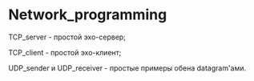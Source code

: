 # Network_programming

TCP_server - простой эхо-сервер;

TCP_client - простой эхо-клиент;

UDP_sender и UDP_receiver - простые примеры обена datagram'ами.
